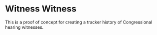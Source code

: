 # Witness Witness

This is a proof of concept for creating a tracker history of Congressional hearing witnesses. 